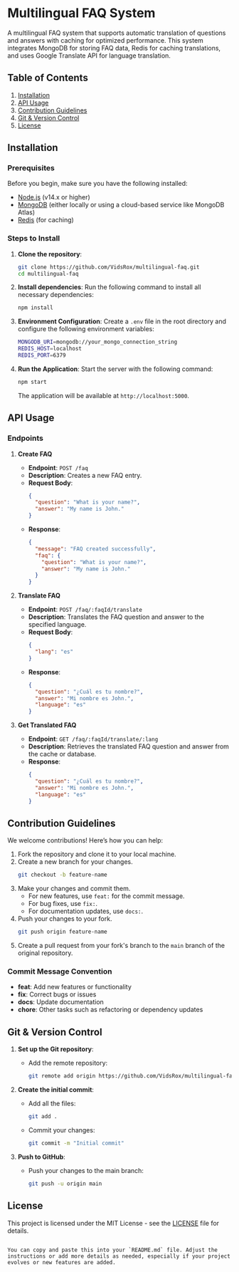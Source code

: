 # Multilingual FAQ System

A multilingual FAQ system that supports automatic translation of questions and answers with caching for optimized performance. This system integrates MongoDB for storing FAQ data, Redis for caching translations, and uses Google Translate API for language translation.

## Table of Contents
1. [Installation](#installation)
2. [API Usage](#api-usage)
3. [Contribution Guidelines](#contribution-guidelines)
4. [Git & Version Control](#git--version-control)
5. [License](#license)

## Installation

### Prerequisites
Before you begin, make sure you have the following installed:
- [Node.js](https://nodejs.org/) (v14.x or higher)
- [MongoDB](https://www.mongodb.com/) (either locally or using a cloud-based service like MongoDB Atlas)
- [Redis](https://redis.io/) (for caching)

### Steps to Install

1. **Clone the repository**:
   ```bash
   git clone https://github.com/VidsRox/multilingual-faq.git
   cd multilingual-faq
   ```

2. **Install dependencies**:
   Run the following command to install all necessary dependencies:
   ```bash
   npm install
   ```

3. **Environment Configuration**:
   Create a `.env` file in the root directory and configure the following environment variables:
   ```bash
   MONGODB_URI=mongodb://your_mongo_connection_string
   REDIS_HOST=localhost
   REDIS_PORT=6379
   ```

4. **Run the Application**:
   Start the server with the following command:
   ```bash
   npm start
   ```

   The application will be available at `http://localhost:5000`.

## API Usage

### Endpoints

1. **Create FAQ**
   - **Endpoint**: `POST /faq`
   - **Description**: Creates a new FAQ entry.
   - **Request Body**:
     ```json
     {
       "question": "What is your name?",
       "answer": "My name is John."
     }
     ```
   - **Response**:
     ```json
     {
       "message": "FAQ created successfully",
       "faq": {
         "question": "What is your name?",
         "answer": "My name is John."
       }
     }
     ```

2. **Translate FAQ**
   - **Endpoint**: `POST /faq/:faqId/translate`
   - **Description**: Translates the FAQ question and answer to the specified language.
   - **Request Body**:
     ```json
     {
       "lang": "es"
     }
     ```
   - **Response**:
     ```json
     {
       "question": "¿Cuál es tu nombre?",
       "answer": "Mi nombre es John.",
       "language": "es"
     }
     ```

3. **Get Translated FAQ**
   - **Endpoint**: `GET /faq/:faqId/translate/:lang`
   - **Description**: Retrieves the translated FAQ question and answer from the cache or database.
   - **Response**:
     ```json
     {
       "question": "¿Cuál es tu nombre?",
       "answer": "Mi nombre es John.",
       "language": "es"
     }
     ```

## Contribution Guidelines

We welcome contributions! Here’s how you can help:

1. Fork the repository and clone it to your local machine.
2. Create a new branch for your changes.
   ```bash
   git checkout -b feature-name
   ```
3. Make your changes and commit them.
   - For new features, use `feat:` for the commit message.
   - For bug fixes, use `fix:`.
   - For documentation updates, use `docs:`.
4. Push your changes to your fork.
   ```bash
   git push origin feature-name
   ```
5. Create a pull request from your fork's branch to the `main` branch of the original repository.

### Commit Message Convention
- **feat**: Add new features or functionality
- **fix**: Correct bugs or issues
- **docs**: Update documentation
- **chore**: Other tasks such as refactoring or dependency updates

## Git & Version Control

1. **Set up the Git repository**:
   - Add the remote repository:
     ```bash
     git remote add origin https://github.com/VidsRox/multilingual-faq.git
     ```

2. **Create the initial commit**:
   - Add all the files:
     ```bash
     git add .
     ```
   - Commit your changes:
     ```bash
     git commit -m "Initial commit"
     ```

3. **Push to GitHub**:
   - Push your changes to the main branch:
     ```bash
     git push -u origin main
     ```

## License

This project is licensed under the MIT License - see the [LICENSE](LICENSE) file for details.
```

You can copy and paste this into your `README.md` file. Adjust the instructions or add more details as needed, especially if your project evolves or new features are added.
